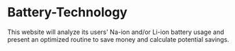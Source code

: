 # Battery-Technology
This website will analyze its users' Na-ion and/or Li-ion battery usage and present an optimized routine to save money and calculate potential savings.
